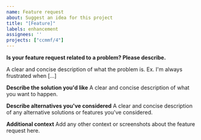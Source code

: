 ```yaml
---
name: Feature request
about: Suggest an idea for this project
title: "[Feature]"
labels: enhancement
assignees: ''
projects: ["ccmmf/4"]
---
```


<!--
If you think this might warrant a discussion, please visit our discussion board at https://github.com/orgs/community/discussions  
-->
**Is your feature request related to a problem? Please describe.**

A clear and concise description of what the problem is. Ex. I'm always frustrated when [...]

**Describe the solution you'd like**
A clear and concise description of what you want to happen.

**Describe alternatives you've considered**
A clear and concise description of any alternative solutions or features you've considered.

**Additional context**
Add any other context or screenshots about the feature request here.
